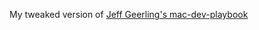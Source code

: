 My tweaked version of [Jeff Geerling's mac-dev-playbook](https://github.com/geerlingguy/mac-dev-playbook)
